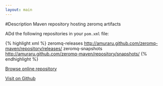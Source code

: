 ```yaml
---
layout: main
---
```

#Description
Maven repository hosting zeromq artifacts

ADd the following repositories in your `pom.xml` file:

{% highlight xml %}
<project>
    <repositories>
      <repository>
        <id>zeromq-releases</id>
        <url>http://amuraru.github.com/zeromq-maven/repository/releases/</url>
       </repository>
      <repository>
        <id>zeromq-snapshots</id>
        <url>http://amuraru.github.com/zeromq-maven/repository/snapshots/</url>
       </repository>
    </repositories>
</project>
{% endhighlight %}

[Browse online repository](http://amuraru.github.com/zeromq-maven/repository/)

[Visit on Github](http://github.com/amuraru/zeromq-maven)

